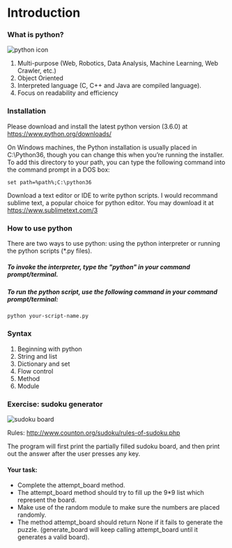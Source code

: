 # Introduction

### What is python?
![python icon](https://realpython.com/learn/python-first-steps/images/pythonlogo.jpg)
1. Multi-purpose (Web, Robotics, Data Analysis, Machine Learning, Web Crawler, etc.)
2. Object Oriented
3. Interpreted language (C, C++ and Java are compiled language).
4. Focus on readability and efficiency

### Installation
Please download and install the latest python version (3.6.0) at https://www.python.org/downloads/

On Windows machines, the Python installation is usually placed in C:\Python36, though you can change this when you’re running the installer. To add this directory to your path, you can type the following command into the command prompt in a DOS box:
```
set path=%path%;C:\python36
```

Download a text editor or IDE to write python scripts. I would recommand sublime text, a popular choice for python editor. You may download it at https://www.sublimetext.com/3

### How to use python

There are two ways to use python: using the python interpreter or running the python scripts (*.py files).

##### To invoke the interpreter, type the "python" in your command prompt/terminal.

##### To run the python script, use the following command in your command prompt/terminal:
```
python your-script-name.py
```

### Syntax
1. Beginning with python
2. String and list
3. Dictionary and set
4. Flow control
5. Method
6. Module

### Exercise: sudoku generator

![sudoku board](https://upload.wikimedia.org/wikipedia/commons/f/ff/Sudoku-by-L2G-20050714.svg)

Rules: http://www.counton.org/sudoku/rules-of-sudoku.php

The program will first print the partially filled sudoku board, and then print out the answer after the user presses any key.

#### Your task:
- Complete the attempt_board method.
- The attempt_board method should try to fill up the 9*9 list which represent the board.
- Make use of the random module to make sure the numbers are placed randomly.
- The method attempt_board should return None if it fails to generate the puzzle. (generate_board will keep calling attempt_board until it generates a valid board).